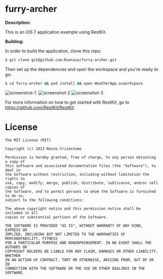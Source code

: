 furry-archer
============

__Description:__

This is an iOS 7 application example using RestKit.

__Building:__

In order to build the application, clone this repo:

```sh
$ git clone git@github.com:Ruenzuo/furry-archer.git
```

Then set up the dependencies and open the workspace and you're ready to go:

```sh
$ cd furry-archer && pod install && open WeatherApp.xcworkspace
```  

![screenshot-1](https://dl.dropboxusercontent.com/u/99114459/ios7-screenshot-1.PNG)&nbsp;
![screenshot-2](https://dl.dropboxusercontent.com/u/99114459/ios7-screenshot-2.PNG)
![screenshot-3](https://dl.dropboxusercontent.com/u/99114459/ios7-screenshot-3.PNG)

For more information on how to get started with RestKit, go to https://github.com/RestKit/RestKit.

License
=======

    The MIT License (MIT)

    Copyright (c) 2013 Renzo Crisóstomo

    Permission is hereby granted, free of charge, to any person obtaining a copy of
    this software and associated documentation files (the "Software"), to deal in
    the Software without restriction, including without limitation the rights to
    use, copy, modify, merge, publish, distribute, sublicense, and/or sell copies of
    the Software, and to permit persons to whom the Software is furnished to do so,
    subject to the following conditions:

    The above copyright notice and this permission notice shall be included in all
    copies or substantial portions of the Software.

    THE SOFTWARE IS PROVIDED "AS IS", WITHOUT WARRANTY OF ANY KIND, EXPRESS OR
    IMPLIED, INCLUDING BUT NOT LIMITED TO THE WARRANTIES OF MERCHANTABILITY, FITNESS
    FOR A PARTICULAR PURPOSE AND NONINFRINGEMENT. IN NO EVENT SHALL THE AUTHORS OR
    COPYRIGHT HOLDERS BE LIABLE FOR ANY CLAIM, DAMAGES OR OTHER LIABILITY, WHETHER
    IN AN ACTION OF CONTRACT, TORT OR OTHERWISE, ARISING FROM, OUT OF OR IN
    CONNECTION WITH THE SOFTWARE OR THE USE OR OTHER DEALINGS IN THE SOFTWARE.

